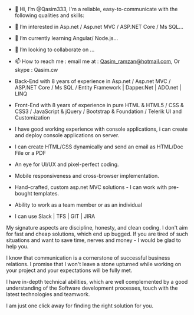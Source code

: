 - 👋 Hi, I’m @Qasim333, I'm a reliable, easy-to-communicate with the following qualities and skills:
- 👀 I’m interested in Asp.net / Asp.net MVC / ASP.NET Core / Ms SQL...
- 🌱 I’m currently learning Angular/ Node.js...
- 💞️ I’m looking to collaborate on ...
- 📫 How to reach me : email me at : Qasim_ramzan@hotmail.com, Or skype : Qasim.cw

- Back-End with 8 years of experience in Asp.net / Asp.net MVC / ASP.NET Core / Ms SQL / Entity Framework | Dapper.Net | ADO.net | LINQ
- Front-End with 8 years of experience in pure HTML & HTML5 / CSS & CSS3 / JavaScript & jQuery / Bootstrap & Foundation / Telerik UI and Customization 
- I have good working experience with console applications, i can create and deploy console applications on server. 
- I can create HTML/CSS dynamically and send an email as HTML/Doc File or a PDF  
- An eye for UI/UX and pixel-perfect coding.
- Mobile responsiveness and cross-browser implementation.
- Hand-crafted, custom asp.net MVC solutions - I can work with pre-bought templates.
- Ability to work as a team member or as an individual
- I can use Slack | TFS | GIT | JIRA

My signature aspects are discipline, honesty, and clean coding. I don't aim for fast and cheap solutions, which end up bugged. If you are tired of such situations and want to save time, nerves and money - I would be glad to help you.

I know that communication is a cornerstone of successful business relations. I promise that I won't leave a stone upturned while working on your project and your expectations will be fully met.

I have in-depth technical abilities, which are well complemented by a good understanding of the Software development processes, touch with the latest technologies and teamwork.

I am just one click away for finding the right solution for you. 


<!---
Qasim333/Qasim333 is a ✨ special ✨ repository because its `README.md` (this file) appears on your GitHub profile.
You can click the Preview link to take a look at your changes.
--->
